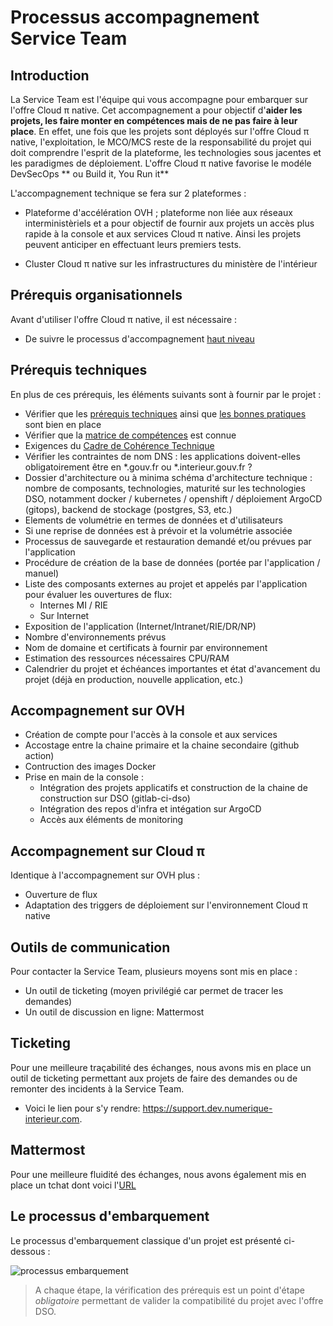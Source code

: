 # Processus accompagnement Service Team

## Introduction

La Service Team est l'équipe qui vous accompagne pour embarquer sur l'offre Cloud π native. Cet accompagnement a pour objectif d'__aider les projets, les faire monter en compétences mais de ne pas faire à leur place__. En effet, une fois que les projets sont déployés sur l'offre Cloud π native, l'exploitation, le MCO/MCS reste de la responsabilité du projet qui doit comprendre l'esprit de la plateforme, les technologies sous jacentes et les paradigmes de déploiement. L'offre Cloud π native favorise le modéle DevSecOps ** ou Build it, You Run it**

L'accompagnement technique se fera sur 2 plateformes :

- Plateforme d'accélération OVH ; plateforme non liée aux réseaux interministèriels et a pour objectif de fournir aux projets un accès plus rapide à la console et aux services Cloud π native. Ainsi les projets peuvent anticiper en effectuant leurs premiers tests.
  
- Cluster Cloud π native sur les infrastructures du ministère de l'intérieur

## Prérequis organisationnels

Avant d'utiliser l'offre Cloud π native, il est nécessaire : 
- De suivre le processus d'accompagnement [haut niveau](https://github.com/cloud-pi-native/embarquement-autoformation)

## Prérequis techniques

En plus de ces prérequis, les éléments suivants sont à fournir par le projet :
- Vérifier que les [prérequis techniques](/platform/compatibility) ainsi que [les bonnes pratiques](/guide/best-practices) sont bien en place
- Vérifier que la [matrice de compétences](/platform/skills-matrix) est connue
- Exigences du [Cadre de Cohérence Technique](https://github.com/cloud-pi-native/cct-cloud-native)
- Vérifier les contraintes de nom DNS : les applications doivent-elles obligatoirement être en *.gouv.fr ou *.interieur.gouv.fr ?
- Dossier d'architecture ou à minima schéma d'architecture technique : nombre de composants, technologies, maturité sur les technologies DSO, notamment docker / kubernetes / openshift / déploiement ArgoCD (gitops), backend de stockage (postgres, S3, etc.)
- Elements de volumétrie en termes de données et d'utilisateurs
- Si une reprise de données est à prévoir et la volumétrie associée
- Processus de sauvegarde et restauration demandé et/ou prévues par l'application
- Procédure de création de la base de données (portée par l'application / manuel)
- Liste des composants externes au projet et appelés par l'application pour évaluer les ouvertures de flux: 
  - Internes MI / RIE
  - Sur Internet
- Exposition de l'application (Internet/Intranet/RIE/DR/NP)
- Nombre d'environnements prévus
- Nom de domaine et certificats à fournir par environnement
- Estimation des ressources nécessaires CPU/RAM
- Calendrier du projet et échéances importantes et état d'avancement du projet (déjà en production, nouvelle application, etc.)

## Accompagnement sur OVH

- Création de compte pour l'accès à la console et aux services
- Accostage entre la chaine primaire et la chaine secondaire (github action)
- Contruction des images Docker
- Prise en main de la console :
  - Intégration des projets applicatifs et construction de la chaine de construction sur DSO (gitlab-ci-dso)
  - Intégration des repos d'infra et intégation sur ArgoCD
  - Accès aux éléments de monitoring 

## Accompagnement sur Cloud π

Identique à l'accompagnement sur OVH plus :
- Ouverture de flux
- Adaptation des triggers de déploiement sur l'environnement Cloud π native

## Outils de communication

Pour contacter la Service Team, plusieurs moyens sont mis en place :
- Un outil de ticketing (moyen privilégié car permet de tracer les demandes)
- Un outil de discussion en ligne: Mattermost

## Ticketing

Pour une meilleure traçabilité des échanges, nous avons mis en place un outil de ticketing permettant aux projets de faire des demandes ou de remonter des incidents à la Service Team.

- Voici le lien pour s'y rendre: <https://support.dev.numerique-interieur.com>.

## Mattermost

Pour une meilleure fluidité des échanges, nous avons également mis en place un tchat dont voici l'[URL](https://mattermost.fabrique-numerique.fr/)

## Le processus d'embarquement

Le processus d'embarquement classique d'un projet est présenté ci-dessous :

![processus embarquement](/img/onboarding-process.png)

> A chaque étape, la vérification des prérequis est un point d'étape *obligatoire* permettant de valider la compatibilité du projet avec l'offre DSO.
